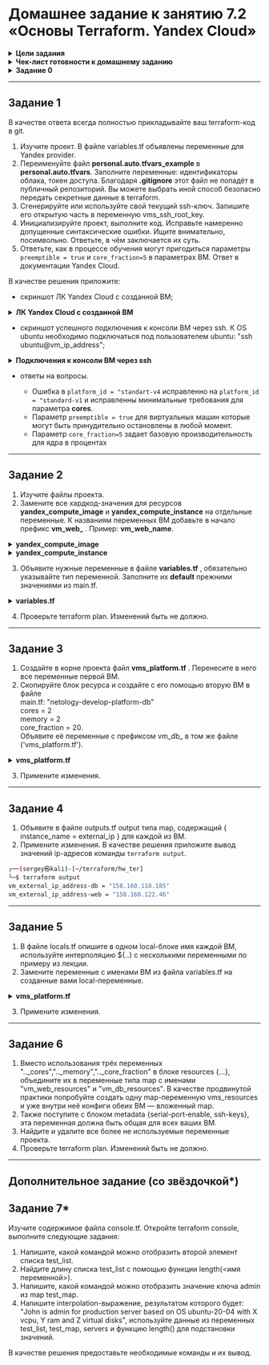 # Домашнее задание к занятию 7.2 «Основы Terraform. Yandex Cloud»

<details><summary><b>Цели задания</b></summary>

 1. Создать свои ресурсы в облаке Yandex Cloud с помощью Terraform.
 2. Освоить работу с переменными Terraform.

</details>

<details><summary><b>Чек-лист готовности к домашнему заданию</b></summary>

 1. Зарегистрирован аккаунт в Yandex Cloud. Использован промокод на грант.
 2. Установлен инструмент Yandex CLI.
 3. Исходный код для выполнения задания расположен в директории [02/src](https://github.com/sergey-vs/DevOps-netology/tree/main/03-ter-homeworks/src/302).

</details>

<details><summary><b>Задание 0</b></summary>

 1. Ознакомьтесь с [документацией к security-groups в Yandex Cloud](https://cloud.yandex.ru/docs/vpc/concepts/security-groups?from=int-console-help-center-or-nav).
 2. Запросите preview-доступ к этому функционалу в личном кабинете Yandex Cloud. Обычно его выдают в течение 24-х часов. https://console.cloud.yandex.ru/folders/<ваш cloud_id>/vpc/security-groups.
Этот функционал понадобится к следующей лекции.

</details>

***

## Задание 1

В качестве ответа всегда полностью прикладывайте ваш terraform-код в git.

1. Изучите проект. В файле variables.tf объявлены переменные для Yandex provider.
2. Переименуйте файл **personal.auto.tfvars_example** в **personal.auto.tfvars**. Заполните переменные: идентификаторы облака, токен доступа. Благодаря **.gitignore** этот файл не попадёт в публичный репозиторий. Вы можете выбрать иной способ безопасно передать секретные данные в terraform.
3. Сгенерируйте или используйте свой текущий ssh-ключ. Запишите его открытую часть в переменную vms_ssh_root_key.
4. Инициализируйте проект, выполните код. Исправьте намеренно допущенные синтаксические ошибки. Ищите внимательно, посимвольно. Ответьте, в чём заключается их суть.
5. Ответьте, как в процессе обучения могут пригодиться параметры `preemptible = true` и `core_fraction=5` в параметрах ВМ. Ответ в документации Yandex Cloud.

В качестве решения приложите:

+ скриншот ЛК Yandex Cloud с созданной ВМ;

<details><summary><b>ЛК Yandex Cloud с созданной ВМ</b></summary>

![Screenshot](./screenshots/yc_70201.png)

</details>

+ скриншот успешного подключения к консоли ВМ через ssh. К OS ubuntu необходимо подключаться под пользователем ubuntu: "ssh ubuntu@vm_ip_address";

<details><summary><b>Подключения к консоли ВМ через ssh</b></summary>

```bash
┌──(sergey㉿kali)-[~/terraform/hw_ter]
└─$ ssh ubuntu@130.193.37.169
The authenticity of host '130.193.37.169 (130.193.37.169)' can't be established.
ED25519 key fingerprint is SHA256:ztqaylMXUSWJI/OvqnNTk/YsgipSZWFuTvEDpQ/Fq0U.
This key is not known by any other names.
Are you sure you want to continue connecting (yes/no/[fingerprint])? yes
Warning: Permanently added '130.193.37.169' (ED25519) to the list of known hosts.
Welcome to Ubuntu 20.04.6 LTS (GNU/Linux 5.4.0-155-generic x86_64)

 * Documentation:  https://help.ubuntu.com
 * Management:     https://landscape.canonical.com
 * Support:        https://ubuntu.com/advantage

The programs included with the Ubuntu system are free software;
the exact distribution terms for each program are described in the
individual files in /usr/share/doc/*/copyright.

Ubuntu comes with ABSOLUTELY NO WARRANTY, to the extent permitted by
applicable law.

To run a command as administrator (user "root"), use "sudo <command>".
See "man sudo_root" for details.

ubuntu@fhmblgms656uqssdn8kv:~$ hostnamectl
   Static hostname: fhmblgms656uqssdn8kv
         Icon name: computer-vm
           Chassis: vm
        Machine ID: 23000007c6cbac2dc314ded738dba29f
           Boot ID: 6c54846b22f6473eaad57b06a6b4faa7
    Virtualization: kvm
  Operating System: Ubuntu 20.04.6 LTS

```

</details>

+ ответы на вопросы.

	- Ошибка в `platform_id = "standart-v4` исправленно на `platform_id = "standard-v1` и исправленны минимальные требования для параметра **cores**.
	- Параметр `preemptible = true` для виртуальных машин которые могут быть принудительно остановлены в любой момент.
	- Параметр `core_fraction=5`  задает базовую производительность для ядра в процентах

***

## Задание 2

1. Изучите файлы проекта.
2. Замените все хардкод-значения для ресурсов **yandex_compute_image** и **yandex_compute_instance** на отдельные переменные.
 К названиям переменных ВМ добавьте в начало префикс **vm_web_** . Пример: **vm_web_name**.
<details><summary><b>yandex_compute_image</b></summary>

```tf
data "yandex_compute_image" "ubuntu" {
  family = var.vm_web_family
}
```

</details>

<details><summary><b>yandex_compute_instance</b></summary>

```tf
resource "yandex_compute_instance" "platform" {
  name        = var.vm_web_name
  platform_id = var.vm_web_platform_id
  resources {
    cores         = var.vm_web_cores
    memory        = var.vm_web_ram
    core_fraction = var.vm_web_core_fraction
  }
}
```

</details>

3. Объявите нужные переменные в файле **variables.tf** , обязательно указывайте тип переменной. Заполните их **default** прежними значениями из main.tf.

<details><summary><b>variables.tf</b></summary>

```tf
variable "vm_web_family" {
  type        = string
  default     = "ubuntu-2004-lts"
  description = ""
}

variable "vm_web_name" {
  type        = string
  default     = "netology-develop-platform-web"
  description = "name of a VM (only lower case latters)"
}

variable "vm_web_platform_id" {
  type        = string
  default     = "standard-v1"
  description = "the type of virtual machine to create"
}

variable "vm_web_cores" { 
  type        = number
  default     = "2"
  description = "number of CPU cores"
}

variable "vm_web_ram" { 
  type        = number
  default     = "1"
  description = "amount of RAM"
}

variable "vm_web_core_fraction" {
  description = "% of CPU"
  type        = number
  default     = "5"
}

```

</details>


4. Проверьте terraform plan. Изменений быть не должно.

***

## Задание 3

1. Создайте в корне проекта файл **vms_platform.tf** . Перенесите в него все переменные первой ВМ.
2. Скопируйте блок ресурса и создайте с его помощью вторую ВМ в файле  
 main.tf: "netology-develop-platform-db"  
 cores = 2  
 memory = 2  
 core_fraction = 20.  
 Объявите её переменные с префиксом vm_db_ в том же файле ('vms_platform.tf').

<details><summary><b>vms_platform.tf</b></summary>

```tf
variable "vm_db_name" {
  type        = string
  default     = "netology-develop-platform-db"
  description = "name of a VM (only lower case latters)"
}

variable "vm_db_platform" {
  type        = string
  default     = "standard-v1"
  description = "the type of virtual machine to create"
}

 variable "vm_db_cores" { 
  type        = number
  default     = "2"
  description = "number of CPU cores"
}

variable "vm_db_ram" { 
  type        = number
  default     = "2"
  description = "amount of RAM"
}

variable "vm_db_core_fraction" {
  description = "% of CPU"
  type        = number
  default     = "20"
}
```

</details>

3. Примените изменения.

***

## Задание 4

 1. Объявите в файле outputs.tf output типа map, содержащий { instance_name = external_ip } для каждой из ВМ. 
 2. Примените изменения.
В качестве решения приложите вывод значений ip-адресов команды `terraform output`.

```bash
┌──(sergey㉿kali)-[~/terraform/hw_ter]
└─$ terraform output
vm_external_ip_address-db = "158.160.118.185"
vm_external_ip_address-web = "158.160.122.46"
```

***

## Задание 5

 1. В файле locals.tf опишите в одном local-блоке имя каждой ВМ, используйте интерполяцию ${..} с несколькими переменными по примеру из лекции.
 2. Замените переменные с именами ВМ из файла variables.tf на созданные вами local-переменные.

<details><summary><b>vms_platform.tf</b></summary>

```tf
locals {
  name_web = " ${ var.vm_web_name} "
  name_db = " ${ var.vm_db_name} "
}
```

</details>

 3. Примените изменения.

***

## Задание 6

 1. Вместо использования трёх переменных ".._cores",".._memory",".._core_fraction" в блоке resources {...}, объедините их в переменные типа map с именами "vm_web_resources" и "vm_db_resources". В качестве продвинутой практики попробуйте создать одну map-переменную vms_resources и уже внутри неё конфиги обеих ВМ — вложенный map.
 2. Также поступите с блоком metadata {serial-port-enable, ssh-keys}, эта переменная должна быть общая для всех ваших ВМ.
 3. Найдите и удалите все более не используемые переменные проекта.
 4. Проверьте terraform plan. Изменений быть не должно.

***

## Дополнительное задание (со звёздочкой*)

## Задание 7*

Изучите содержимое файла console.tf. Откройте terraform console, выполните следующие задания:

 1. Напишите, какой командой можно отобразить второй элемент списка test_list.
 2. Найдите длину списка test_list с помощью функции length(<имя переменной>).
 3. Напишите, какой командой можно отобразить значение ключа admin из map test_map.
 4. Напишите interpolation-выражение, результатом которого будет: "John is admin for production server based on OS ubuntu-20-04 with X vcpu, Y ram and Z virtual disks", используйте данные из переменных test_list, test_map, servers и функцию length() для подстановки значений.

В качестве решения предоставьте необходимые команды и их вывод.
